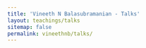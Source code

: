 ```yaml
---
title: 'Vineeth N Balasubramanian - Talks'
layout: teachings/talks
sitemap: false
permalink: vineethnb/talks/
---
```


